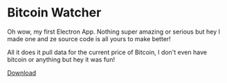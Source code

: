 # Bitcoin Watcher

Oh wow, my first Electron App. Nothing super amazing or serious but hey I made one and ze source code is all yours to make better!

All it does it pull data for the current price of Bitcoin, I don't even have bitcoin or anything but hey it was fun!

[Download](https://github.com/Diope/bitcoin-electron/releases/tag/0.1.0)
